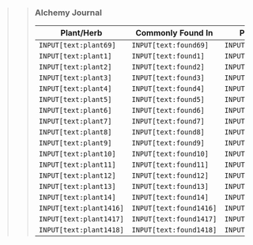 >> ### Alchemy Journal
>>|Plant/Herb|Commonly Found In|Potential Effect|Combined With|Produces|
>>|---|---|---|---|---|
>>|`INPUT[text:plant69]`|`INPUT[text:found69]`|`INPUT[text:effect69]`|`INPUT[text:combined69]`|`INPUT[text:produces69]`|
>>|`INPUT[text:plant1]`|`INPUT[text:found1]`|`INPUT[text:effect1]`|`INPUT[text:combined1]`|`INPUT[text:produces1]`|
>>|`INPUT[text:plant2]`|`INPUT[text:found2]`|`INPUT[text:effect2]`|`INPUT[text:combined2]`|`INPUT[text:produces2]`|
>>|`INPUT[text:plant3]`|`INPUT[text:found3]`|`INPUT[text:effect3]`|`INPUT[text:combined3]`|`INPUT[text:produces3]`|
>>|`INPUT[text:plant4]`|`INPUT[text:found4]`|`INPUT[text:effect4]`|`INPUT[text:combined4]`|`INPUT[text:produces4]`|
>>|`INPUT[text:plant5]`|`INPUT[text:found5]`|`INPUT[text:effect5]`|`INPUT[text:combined5]`|`INPUT[text:produces5]`|
>>|`INPUT[text:plant6]`|`INPUT[text:found6]`|`INPUT[text:effect6]`|`INPUT[text:combined6]`|`INPUT[text:produces6]`|
>>|`INPUT[text:plant7]`|`INPUT[text:found7]`|`INPUT[text:effect7]`|`INPUT[text:combined7]`|`INPUT[text:produces7]`|
>>|`INPUT[text:plant8]`|`INPUT[text:found8]`|`INPUT[text:effect8]`|`INPUT[text:combined8]`|`INPUT[text:produces8]`|
>>|`INPUT[text:plant9]`|`INPUT[text:found9]`|`INPUT[text:effect9]`|`INPUT[text:combined9]`|`INPUT[text:produces9]`|
>>|`INPUT[text:plant10]`|`INPUT[text:found10]`|`INPUT[text:effect10]`|`INPUT[text:combined10]`|`INPUT[text:produces10]`|
>>|`INPUT[text:plant11]`|`INPUT[text:found11]`|`INPUT[text:effect11]`|`INPUT[text:combined11]`|`INPUT[text:produces11]`|
>>|`INPUT[text:plant12]`|`INPUT[text:found12]`|`INPUT[text:effect1]`|`INPUT[text:combined12]`|`INPUT[text:produces12]`|
>>|`INPUT[text:plant13]`|`INPUT[text:found13]`|`INPUT[text:effect13]`|`INPUT[text:combined13]`|`INPUT[text:produces13]`|
>>|`INPUT[text:plant14]`|`INPUT[text:found14]`|`INPUT[text:effect14]`|`INPUT[text:combined14]`|`INPUT[text:produces14]`|
>>|`INPUT[text:plant1416]`|`INPUT[text:found1416]`|`INPUT[text:effect1416]`|`INPUT[text:combined1416]`|`INPUT[text:produces1416]`|
>>|`INPUT[text:plant1417]`|`INPUT[text:found1417]`|`INPUT[text:effect1417]`|`INPUT[text:combined1417]`|`INPUT[text:produces1417]`|
>>|`INPUT[text:plant1418]`|`INPUT[text:found1418]`|`INPUT[text:effect1418]`|`INPUT[text:combined1418]`|`INPUT[text:produces1418]`|
